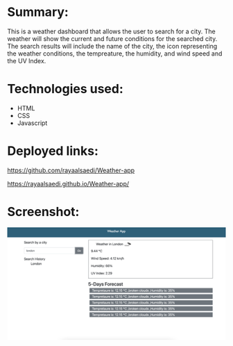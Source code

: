 # Summary:
This is a weather dashboard that allows the user to search for a city. The weather will show the current and future conditions for the searched city. The search results will include the name of the city, the icon representing the weather conditions, the tempreature, the humidity, and wind speed and the UV Index. 

# Technologies used:
- HTML
- CSS
- Javascript

# Deployed links:

https://github.com/rayaalsaedi/Weather-app

https://rayaalsaedi.github.io/Weather-app/


 

 # Screenshot:

![Screenshot of Day-Planner](assets/capture.png)
